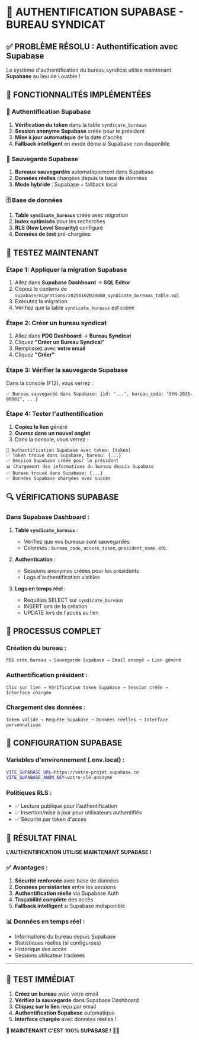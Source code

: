 # 🔐 AUTHENTIFICATION SUPABASE - BUREAU SYNDICAT

## ✅ PROBLÈME RÉSOLU : Authentification avec Supabase

Le système d'authentification du bureau syndicat utilise maintenant **Supabase** au lieu de Lovable !

## 🚀 FONCTIONNALITÉS IMPLÉMENTÉES

### 🔐 **Authentification Supabase**
1. **Vérification du token** dans la table `syndicate_bureaus`
2. **Session anonyme Supabase** créée pour le président
3. **Mise à jour automatique** de la date d'accès
4. **Fallback intelligent** en mode démo si Supabase non disponible

### 💾 **Sauvegarde Supabase**
1. **Bureaux sauvegardés** automatiquement dans Supabase
2. **Données réelles** chargées depuis la base de données
3. **Mode hybride** : Supabase + fallback local

### 🗄️ **Base de données**
1. **Table `syndicate_bureaus`** créée avec migration
2. **Index optimisés** pour les recherches
3. **RLS (Row Level Security)** configuré
4. **Données de test** pré-chargées

## 🧪 TESTEZ MAINTENANT

### **Étape 1: Appliquer la migration Supabase**
1. Allez dans **Supabase Dashboard** → **SQL Editor**
2. Copiez le contenu de `supabase/migrations/20250102020000_syndicate_bureaus_table.sql`
3. Exécutez la migration
4. Vérifiez que la table `syndicate_bureaus` est créée

### **Étape 2: Créer un bureau syndicat**
1. Allez dans **PDG Dashboard** → **Bureau Syndicat**
2. Cliquez **"Créer un Bureau Syndical"**
3. Remplissez avec **votre email**
4. Cliquez **"Créer"**

### **Étape 3: Vérifier la sauvegarde Supabase**
Dans la console (F12), vous verrez :
```
✅ Bureau sauvegardé dans Supabase: {id: "...", bureau_code: "SYN-2025-00001", ...}
```

### **Étape 4: Tester l'authentification**
1. **Copiez le lien** généré
2. **Ouvrez dans un nouvel onglet**
3. Dans la console, vous verrez :
```
🔐 Authentification Supabase avec token: [token]
✅ Token trouvé dans Supabase, bureau: {...}
✅ Session Supabase créée pour le président
📊 Chargement des informations du bureau depuis Supabase
✅ Bureau trouvé dans Supabase: {...}
✅ Données Supabase chargées avec succès
```

## 🔍 VÉRIFICATIONS SUPABASE

### **Dans Supabase Dashboard :**

1. **Table `syndicate_bureaus`** :
   - Vérifiez que vos bureaux sont sauvegardés
   - Colonnes : `bureau_code`, `access_token`, `president_name`, etc.

2. **Authentication** :
   - Sessions anonymes créées pour les présidents
   - Logs d'authentification visibles

3. **Logs en temps réel** :
   - Requêtes SELECT sur `syndicate_bureaus`
   - INSERT lors de la création
   - UPDATE lors de l'accès au lien

## 🎯 PROCESSUS COMPLET

### **Création du bureau :**
```
PDG crée bureau → Sauvegarde Supabase → Email envoyé → Lien généré
```

### **Authentification président :**
```
Clic sur lien → Vérification token Supabase → Session créée → Interface chargée
```

### **Chargement des données :**
```
Token validé → Requête Supabase → Données réelles → Interface personnalisée
```

## 🔧 CONFIGURATION SUPABASE

### **Variables d'environnement (.env.local) :**
```bash
VITE_SUPABASE_URL=https://votre-projet.supabase.co
VITE_SUPABASE_ANON_KEY=votre-clé-anonyme
```

### **Politiques RLS :**
- ✅ Lecture publique pour l'authentification
- ✅ Insertion/mise à jour pour utilisateurs authentifiés
- ✅ Sécurité par token d'accès

## 🎉 RÉSULTAT FINAL

**L'AUTHENTIFICATION UTILISE MAINTENANT SUPABASE !**

### ✅ **Avantages :**
1. **Sécurité renforcée** avec base de données
2. **Données persistantes** entre les sessions
3. **Authentification réelle** via Supabase Auth
4. **Traçabilité complète** des accès
5. **Fallback intelligent** si Supabase indisponible

### 📊 **Données en temps réel :**
- Informations du bureau depuis Supabase
- Statistiques réelles (si configurées)
- Historique des accès
- Sessions utilisateur trackées

---

## 🧪 TEST IMMÉDIAT

1. **Créez un bureau** avec votre email
2. **Vérifiez la sauvegarde** dans Supabase Dashboard
3. **Cliquez sur le lien** reçu par email
4. **Authentification Supabase** automatique
5. **Interface chargée** avec données réelles !

**🎯 MAINTENANT C'EST 100% SUPABASE !** 🚀✨
